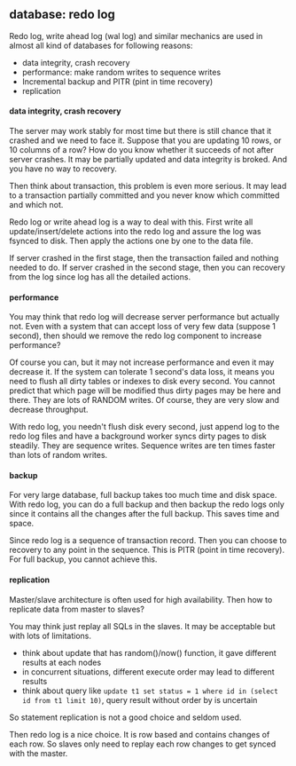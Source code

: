 <!---
tags: database, postgres, mysql, redo-log, wallog
-->

## database: redo log

Redo log, write ahead log (wal log) and similar mechanics are used in almost all kind 
of databases for following reasons:

  * data integrity, crash recovery
  * performance: make random writes to sequence writes
  * Incremental backup and PITR (pint in time recovery)
  * replication

#### data integrity, crash recovery
The server may work stably for most time but there is still chance that it crashed and 
we need to face it. Suppose that you are updating 10 rows, or 10 columns of a row? How 
do you know whether it succeeds of not after server crashes. It may be partially updated 
and data integrity is broked. And you have no way to recovery.

Then think about transaction, this problem is even more serious. It may lead to a transaction 
partially committed and you never know which committed and which not.

Redo log or write ahead log is a way to deal with this. First write all update/insert/delete 
actions into the redo log and assure the log was fsynced to disk. Then apply the actions one 
by one to the data file.

If server crashed in the first stage, then the transaction failed and nothing needed to do. 
If server crashed in the second stage, then you can recovery from the log since log has all 
the detailed actions.

#### performance
You may think that redo log will decrease server performance but actually not. Even with a 
system that can accept loss of very few data (suppose 1 second), then should we remove the 
redo log component to increase performance?

Of course you can, but it may not increase performance and even it may decrease it. If the 
system can tolerate 1 second's data loss, it means you need to flush all dirty tables or indexes 
to disk every second. You cannot predict that which page will be modified thus dirty pages 
may be here and there. They are lots of RANDOM writes. Of course, they are very slow and decrease 
throughput.

With redo log, you needn't flush disk every second, just append log to the redo log files and have 
a background worker syncs dirty pages to disk steadily. They are sequence writes. Sequence writes 
are ten times faster than lots of random writes.

#### backup
For very large database, full backup takes too much time and disk space. With redo log, you can 
do a full backup and then backup the redo logs only since it contains all the changes after the 
full backup. This saves time and space.

Since redo log is a sequence of transaction record. Then you can choose to recovery to any point 
in the sequence. This is PITR (point in time recovery). For full backup, you cannot achieve this.

#### replication
Master/slave architecture is often used for high availability. Then how to replicate data from 
master to slaves?

You may think just replay all SQLs in the slaves. It may be acceptable but with lots of limitations.

  * think about update that has random()/now() function, it gave different results at each nodes
  * in concurrent situations, different execute order may lead to different results
  * think about query like `update t1 set status = 1 where id in (select id from t1 limit 10)`,
    query result without order by is uncertain

So statement replication is not a good choice and seldom used.

Then redo log is a nice choice. It is row based and contains changes of each row. So slaves only 
need to replay each row changes to get synced with the master.
